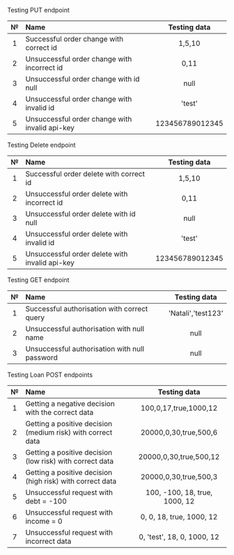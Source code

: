Testing PUT endpoint

|  №  | Name                                           |  Testing data   |
|:---:|:-----------------------------------------------|:---------------:|
|  1  | Successful order change with correct id        |     1,5,10      |
|  2  | Unsuccessful order change with incorrect id    |      0,11       |
|  3  | Unsuccessful order change with id null         |      null       |
|  4  | Unsuccessful order change with invalid id      |     'test'      |
|  5  | Unsuccessful order change with invalid api-key | 123456789012345 |

Testing Delete endpoint

|  №  | Name                                           |  Testing data   |
|:---:|:-----------------------------------------------|:---------------:|
|  1  | Successful order delete with correct id        |     1,5,10      |
|  2  | Unsuccessful order delete with incorrect id    |      0,11       |
|  3  | Unsuccessful order delete with id null         |      null       |
|  4  | Unsuccessful order delete with invalid id      |     'test'      |
|  5  | Unsuccessful order delete with invalid api-key | 123456789012345 |

Testing GET endpoint

|  №  | Name                                          |    Testing data    |
|:---:|:----------------------------------------------|:------------------:|
|  1  | Successful authorisation with correct query   | 'Natali','test123' |
|  2  | Unsuccessful authorisation with null name     |        null        |
|  3  | Unsuccessful authorisation with null password |        null        |

Testing Loan POST endpoints

| № | Name                                                        |      Testing data      |
|:-:|:------------------------------------------------------------|:----------------------:|
| 1 | Getting a negative decision with the correct data           | 100,0,17,true,1000,12  |
| 2 | Getting a positive decision (medium risk) with correct data | 20000,0,30,true,500,6  |
| 3 | Getting a positive decision (low risk) with correct data    | 20000,0,30,true,500,12 |
| 4 | Getting a positive decision (high risk) with correct data   | 20000,0,30,true,500,3  |
| 5 | Unsuccessful request with debt = -100                       | 100, -100, 18, true, 1000, 12  |
| 6 | Unsuccessful request with income = 0                        | 0, 0, 18, true, 1000, 12  |
| 7 | Unsuccessful request with incorrect data                    | 0, 'test', 18, 0, 1000, 12  |